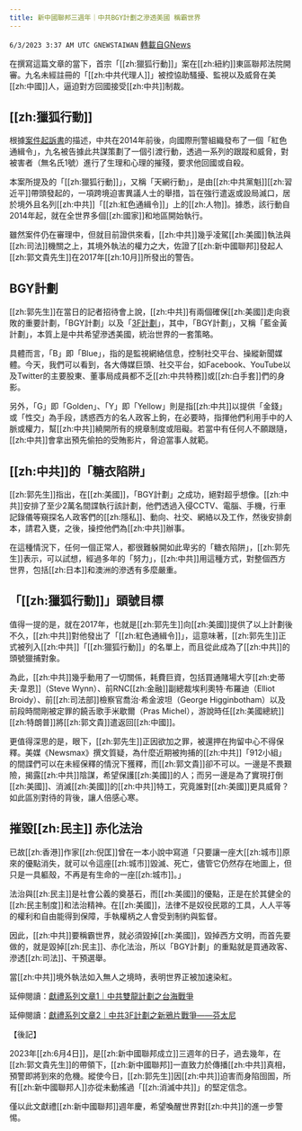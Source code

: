 ```yaml
---
title: 新中國聯邦三週年｜中共BGY計劃之滲透美國 稱霸世界
---
```

`6/3/2023 3:37 AM UTC GNEWSTAIWAN` [轉載自GNews](https://gnews.org/articles/1353893)

在撰寫這篇文章的當下，首宗「[[zh:獵狐行動]]」案在[[zh:紐約]]東區聯邦法院開審。九名未經註冊的「[[zh:中共代理人]]」被控協助騷擾、監視以及威脅在美[[zh:中國]]人，逼迫對方回國接受[[zh:中共]]制裁。


## [[zh:獵狐行動]]  

根據[案件起訴書](https://www.justice.gov/opa/press-release/file/1414496/download)的描述，中共在2014年前後，向國際刑警組織發布了一個「紅色通緝令」，九名被告據此共謀策劃了一個引渡行動，透過一系列的跟蹤和威脅，對被害者（無名氏1號）進行了生理和心理的摧殘，要求他回國或自殺。

  

本案所提及的「[[zh:獵狐行動]]」，又稱「天網行動」，是由[[zh:中共黨魁]][[zh:習近平]]帶頭發起的，一項跨境迫害異議人士的舉措，旨在強行遣返或設局滅口，居於境外且名列[[zh:中共]]「[[zh:紅色通緝令]]」上的[[zh:人物]]。據悉，該行動自2014年起，就在全世界多個[[zh:國家]]和地區開始執行。

  

雖然案件仍在審理中，但就目前證供來看，[[zh:中共]]幾乎凌駕[[zh:美國]]執法與[[zh:司法]]機關之上，其境外執法的權力之大，佐證了[[zh:新中國聯邦]]發起人[[zh:郭文貴先生]]在2017年[[zh:10月]]所發出的警告。


## BGY計劃

[[zh:郭先生]]在當日的記者招待會上說，[[zh:中共]]有兩個確保[[zh:美國]]走向衰敗的重要計劃，「BGY計劃」以及「[3F計劃](https://gnews.org/m/1351016)」，其中，「BGY計劃」，又稱「藍金黃計劃」，本質上是中共希望滲透美國，統治世界的一套策略。

  

具體而言，「B」即「Blue」，指的是監視網絡信息，控制社交平台、操縱新聞媒體。今天，我們可以看到，各大傳媒巨頭、社交平台，如Facebook、YouTube以及Twitter的主要股東、董事局成員都不乏[[zh:中共特務]]或[[zh:白手套]]們的身影。

另外，「G」即「Golden」、「Y」即「Yellow」則是指[[zh:中共]]以提供「金錢」或「性交」為手段，誘惑西方的名人政客上鉤，在必要時，指揮他們利用手中的人脈或權力，幫[[zh:中共]]繞開所有的規章制度或阻礙。若當中有任何人不願跟隨，[[zh:中共]]會拿出預先偷拍的受賄影片，脅迫當事人就範。


##  [[zh:中共]]的「糖衣陷阱」 

[[zh:郭先生]]指出，在[[zh:美國]]，「BGY計劃」之成功，絕對超乎想像。[[zh:中共]]安排了至少2萬名間諜執行該計劃，他們透過入侵CCTV、電腦、手機，行車記錄儀等窺探名人政客們的[[zh:隱私]]、動向、社交、網絡以及工作，然後安排劇本，請君入甕，之後，操控他們為[[zh:中共]]辦事。

  

在這種情況下，任何一個正常人，都很難躲開如此卑劣的「糖衣陷阱」，[[zh:郭先生]]表示，可以試想，經過多年的「努力」，[[zh:中共]]用這種方式，對整個西方世界，包括[[zh:日本]]和澳洲的滲透有多麼嚴重。


## 「[[zh:獵狐行動]]」頭號目標  

值得一提的是，就在2017年，也就是[[zh:郭先生]]向[[zh:美國]]提供了以上計劃後不久，[[zh:中共]]對他發出了「[[zh:紅色通緝令]]」，這意味著，[[zh:郭先生]]正式被列入[[zh:中共]]「[[zh:獵狐行動]]」的名單上，而且從此成為了[[zh:中共]]的頭號獵捕對象。

  

為此，[[zh:中共]]幾乎動用了一切關係，耗費巨資，包括買通賭場大亨[[zh:史蒂夫·韋恩]]（Steve Wynn）、前RNC[[zh:金融]]副總裁埃利奧特·布羅迪（Elliot Broidy）、前[[zh:司法部]]檢察官喬治·希金波坦（George Higginbotham）以及前段時間剛被定罪的饒舌歌手米歇爾（Pras Michel），游說時任[[zh:美國總統]][[zh:特朗普]]將[[zh:郭文貴]]遣返回[[zh:中國]]。

  

更值得深思的是，眼下，[[zh:郭先生]]正因欲加之罪，被還押在拘留中心不得保釋。美媒《Newsmax》撰文質疑，為什麼近期被拘捕的[[zh:中共]]「912小組」的間諜們可以在未經保釋的情況下獲釋，而[[zh:郭文貴]]卻不可以。一邊是不畏艱險，揭露[[zh:中共]]陰謀，希望保護[[zh:美國]]的人；而另一邊是為了實現打倒[[zh:美國]]、消滅[[zh:美國]]的[[zh:中共]]特工，究竟誰對[[zh:美國]]更具威脅？如此區別對待的背後，讓人倍感心寒。


## 摧毀[[zh:民主]] 赤化法治  

已故[[zh:香港]]作家[[zh:倪匡]]曾在一本小說中寫道「只要讓一座大[[zh:城市]]原來的優點消失，就可以令這座[[zh:城市]]毀滅、死亡，儘管它仍然存在地圖上，但只是一具軀殼，不再是有生命的一座[[zh:城市]]。」

  

法治與[[zh:民主]]是社會公義的奠基石，而[[zh:美國]]的優點，正是在於其健全的[[zh:民主制度]]和法治精神。在[[zh:美國]]，法律不是奴役民眾的工具，人人平等的權利和自由能得到保障，手執權柄之人會受到制約與監督。

  

因此，[[zh:中共]]要稱霸世界，就必須毀掉[[zh:美國]]，毀掉西方文明，而首先要做的，就是毀掉[[zh:民主]]、赤化法治，所以「BGY計劃」的重點就是買通政客、滲透[[zh:司法]]、干預選舉。

  

當[[zh:中共]]境外執法如入無人之境時，表明世界正被加速染紅。


延伸閱讀：[獻禮系列文章1｜中共雙龍計劃之台海戰爭](https://gnews.org/m/1349415)

延伸閱讀：[獻禮系列文章2｜中共3F計劃之新鴉片戰爭——芬太尼](https://gnews.org/m/1349415)  

【後記】

2023年[[zh:6月4日]]，是[[zh:新中國聯邦成立]]三週年的日子，過去幾年，在[[zh:郭文貴先生]]的帶領下，[[zh:新中國聯邦]]一直致力於傳播[[zh:中共]]真相，預警即將到來的危機。縱使今日，[[zh:郭先生]]因[[zh:中共]]迫害而身陷囹圄，所有[[zh:新中國聯邦人]]亦從未動搖過「[[zh:消滅中共]]」的堅定信念。

僅以此文獻禮[[zh:新中國聯邦]]週年慶，希望喚醒世界對[[zh:中共]]的進一步警惕。
